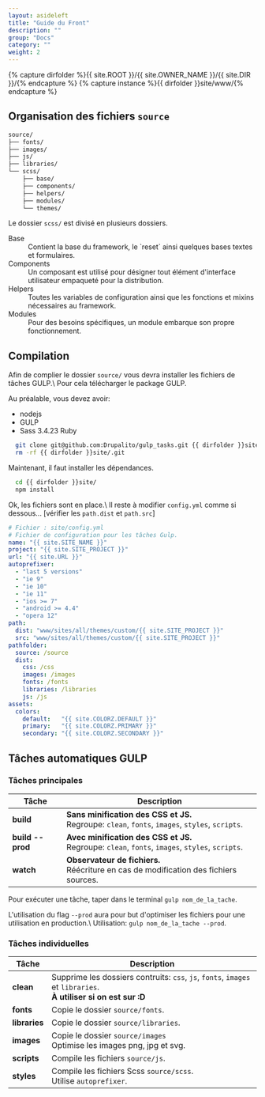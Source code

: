 ```yaml
---
layout: asideleft
title: "Guide du Front"
description: ""
group: "Docs"
category: ""
weight: 2
---
```


{% capture dirfolder %}{{ site.ROOT }}/{{ site.OWNER_NAME }}/{{ site.DIR }}/{% endcapture %}
{% capture instance %}{{ dirfolder }}site/www/{% endcapture %}

## Organisation des fichiers `source`

```bash
source/
├── fonts/
├── images/
├── js/
├── libraries/
└── scss/
    ├── base/
    ├── components/
    ├── helpers/
    ├── modules/
    └── themes/
```

Le dossier `scss/` est divisé en plusieurs dossiers.

<dl>
  <dt>Base</dt>
  <dd class="mbm">Contient la base du framework, le `reset` ainsi quelques bases textes et formulaires.</dd>
  <dt>Components</dt>
  <dd class="mbm">Un composant est utilisé pour désigner tout élément d'interface utilisateur empaqueté pour la distribution.</dd>
  <dt>Helpers</dt>
  <dd class="mbm">Toutes les variables de configuration ainsi que les fonctions et mixins nécessaires au framework.</dd>
  <dt>Modules</dt>
  <dd class="mbm">Pour des besoins spécifiques, un module embarque son propre fonctionnement.</dd>
</dl>

## Compilation

Afin de complier le dossier `source/` vous devra installer les fichiers de tâches GULP.\\
Pour cela télécharger le package GULP.

Au préalable, vous devez avoir:
* nodejs
* GULP
* Sass 3.4.23 Ruby

```bash
  git clone git@github.com:Drupalito/gulp_tasks.git {{ dirfolder }}site/
  rm -rf {{ dirfolder }}site/.git
```

Maintenant, il faut installer les dépendances.

```bash
  cd {{ dirfolder }}site/
  npm install
```

Ok, les fichiers sont en place.\\
Il reste à modifier `config.yml` comme si dessous... [vérifier les `path.dist` et `path.src`]

```yaml
# Fichier : site/config.yml
# Fichier de configuration pour les tâches Gulp.
name: "{{ site.SITE_NAME }}"
project: "{{ site.SITE_PROJECT }}"
url: "{{ site.URL }}"
autoprefixer:
  - "last 5 versions"
  - "ie 9"
  - "ie 10"
  - "ie 11"
  - "ios >= 7"
  - "android >= 4.4"
  - "opera 12"
path:
  dist: "www/sites/all/themes/custom/{{ site.SITE_PROJECT }}"
  src: "www/sites/all/themes/custom/{{ site.SITE_PROJECT }}"
pathfolder:
  source: /source
  dist:
    css: /css
    images: /images
    fonts: /fonts
    libraries: /libraries
    js: /js
assets:
  colors:
    default:   "{{ site.COLORZ.DEFAULT }}"
    primary:   "{{ site.COLORZ.PRIMARY }}"
    secondary: "{{ site.COLORZ.SECONDARY }}"
```

## Tâches automatiques GULP

### Tâches principales

| Tâche   | Description
|---------|------------
| **build** | **Sans minification des CSS et JS.**<br/>Regroupe: `clean`, `fonts`, `images`, `styles`, `scripts`.
| **build \--prod** | **Avec minification des CSS et JS.**<br/>Regroupe: `clean`, `fonts`, `images`, `styles`, `scripts`.
| **watch** | **Observateur de fichiers.**<br/>Réécriture en cas de modification des fichiers sources.

Pour exécuter une tâche, taper dans le terminal `gulp nom_de_la_tache`.

L'utilisation du flag `--prod` aura pour but d'optimiser les fichiers pour une utilisation en production.\\
Utilisation: `gulp nom_de_la_tache --prod`.

### Tâches individuelles

| Tâche   | Description
|---------|------------
| **clean** | Supprime les dossiers contruits: `css`, `js`, `fonts`, `images` et `libraries`.<br/>**À utiliser si on est sur :D**
| **fonts** | Copie le dossier `source/fonts`.
| **libraries** | Copie le dossier `source/libraries`.
| **images** | Copie le dossier `source/images`<br/>Optimise les images png, jpg et svg.
| **scripts** | Compile les fichiers `source/js`.
| **styles** | Compile les fichiers Scss `source/scss`.<br/>Utilise `autoprefixer`.
